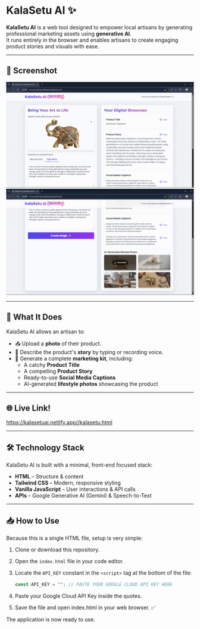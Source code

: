 # KalaSetu AI ✨

**KalaSetu AI** is a web tool designed to empower local artisans by generating professional marketing assets using **generative AI**.  
It runs entirely in the browser and enables artisans to create engaging product stories and visuals with ease.  

---

## 📸 Screenshot
![App Screenshot](./kalasetu1.png)
![App Screenshot](./kalasetu2.png)


---

## 🚀 What It Does
KalaSetu AI allows an artisan to:

- 📤 Upload a **photo** of their product.  
- 📝 Describe the product's **story** by typing or recording voice.  
- 🎨 Generate a complete **marketing kit**, including:
  - A catchy **Product Title**  
  - A compelling **Product Story**  
  - Ready-to-use **Social Media Captions**  
  - AI-generated **lifestyle photos** showcasing the product  

---

## 🌐 Live Link! 

https://kalasetuai.netlify.app//kalasetu.html

---

## 🛠️ Technology Stack
KalaSetu AI is built with a minimal, front-end focused stack:

- **HTML** – Structure & content  
- **Tailwind CSS** – Modern, responsive styling  
- **Vanilla JavaScript** – User interactions & API calls  
- **APIs** – Google Generative AI (Gemini) & Speech-to-Text  

---

## 📥 How to Use
Because this is a single HTML file, setup is very simple:

1. Clone or download this repository.  
2. Open the `index.html` file in your code editor.  
3. Locate the `API_KEY` constant in the `<script>` tag at the bottom of the file:  

   ```js
   const API_KEY = ""; // PASTE YOUR GOOGLE CLOUD API KEY HERE
   ```
4. Paste your Google Cloud API Key inside the quotes.
5. Save the file and open index.html in your web browser. ✅

The application is now ready to use.

